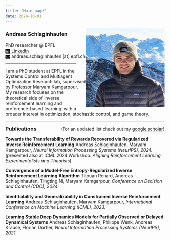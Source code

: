 ```yaml
---
title: "Main page"
date: 2024-10-01
---
```


<img align="right" alt="portrait" width="250" src="assets/portrait.png">

### Andreas Schlaginhaufen

PhD researcher @ EPFL<br>
<a href="https://www.linkedin.com/"><img src="assets/linkedin.png" width=15 alt="Linkedin" style="vertical-align: middle;"> LinkedIn</a><br>
<img src="assets/email.png" width=15 alt="andreas.schlaginhaufen [at] epfl.ch" style="vertical-align: middle;"> andreas.schlaginhaufen [at] epfl.ch

<hr style="width: calc(100% - 280px); margin-left: 0;">

I am a PhD student at EPFL in the Systems Control and Multiagent Optimization Research lab, supervised by Professor Maryam Kamgarpour.
My research focuses on the theoretical side of inverse reinforcement learning and preference-based learning, with a broader interest in optimization, stochastic control, and game theory.

<hr>

<div style="display: flex; justify-content: space-between; align-items: center;">
  <h3 style="margin: 0;">Publications</h3>
  <span style="text-align: right;">(For an updated list check out my <a href="https://scholar.google.com/citations?user=rMBbj1YAAAAJ&hl=en&oi=ao">google scholar</a>)</span>
</div>

**Towards the Transferability of Rewards Recovered via Regularized Inverse Reinforcement Learning** 
Andreas Schlaginhaufen, Maryam Kamgarpour, *Neural Information Processing Systems (NeurIPS), 2024.* 
(presented also at ICML 2024 Workshop: *Aligning Reinforcement Learning Experimentalists and Theorists*)

**Convergence of a Model-Free Entropy-Regularized Inverse Reinforcement Learning Algorithm** 
Titouan Renard, Andreas Schlaginhaufen, Tingting Ni, Maryam Kamgarpour, *Conference on Decision and Control (CDC), 2024.*

**Identifiability and Generalizability in Constrained Inverse Reinforcement Learning** 
Andreas Schlaginhaufen, Maryam Kamgarpour, *International Conference on Machine Learning (ICML), 2023.*

**Learning Stable Deep Dynamics Models for Partially Observed or Delayed Dynamical Systems** 
Andreas Schlaginhaufen, Philippe Wenk, Andreas Krause, Florian Dörfler, *Neural Information Processing Systems (NeurIPS), 2021.*



